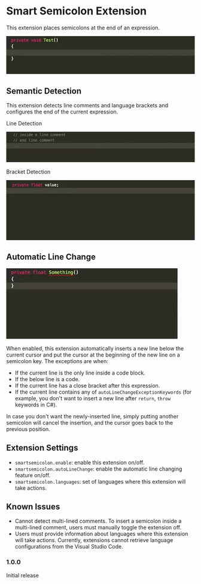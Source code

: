 # Smart Semicolon Extension

This extension places semicolons at the end of an expression.

![Basic Feature](images/basic_feature.gif)

## Semantic Detection

This extension detects line comments and language brackets and configures the end of the current expression.

Line Detection

![Line Comment Detection](images/line_comment_detection.gif)

Bracket Detection

![Bracket Detection](images/bracket_detection.gif)

## Automatic Line Change

![Auto Line Change Basic](images/auto_line_change_basic.gif)

When enabled, this extension automatically inserts a new line below the current cursor and put the cursor at the beginning of the new line on a semicolon key. The exceptions are when:

- If the current line is the only line inside a code block.
- If the below line is a code.
- If the current line has a close bracket after this expression.
- If the current line contains any of `autoLineChangeExceptionKeywords` (for example, you don't want to insert a new line after `return`, `throw` keywords in C#).

In case you don't want the newly-inserted line, simply putting another semicolon will cancel the insertion, and the cursor goes back to the previous position.

## Extension Settings

* `smartsemicolon.enable`: enable this extension on/off.
* `smartsemicolon.autoLineChange`: enable the automatic line changing feature on/off.
* `smartsemicolon.languages`: set of languages where this extension will take actions.

## Known Issues

- Cannot detect multi-lined comments. To insert a semicolon inside a multi-lined comment, users must manually toggle the extension off.
- Users must provide information about languages where this extension will take actions. Currently, extensions cannot retrieve language configurations from the Visual Studio Code.

### 1.0.0

Initial release 